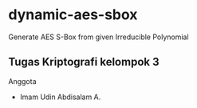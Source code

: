 # dynamic-aes-sbox
Generate AES S-Box from given Irreducible Polynomial

## Tugas Kriptografi kelompok 3

Anggota
-   Imam Udin Abdisalam A.